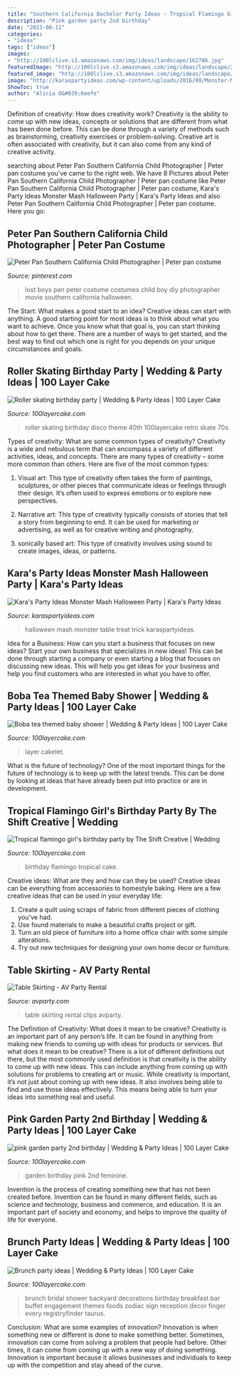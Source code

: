 ```yaml
---
title: "Southern California Bachelor Party Ideas - Tropical Flamingo Girl&#039;s Birthday Party By The Shift Creative"
description: "Pink garden party 2nd birthday"
date: "2023-08-11"
categories:
- "ideas"
tags: ["ideas"]
images:
- "http://100lclive.s3.amazonaws.com/img/ideas/landscape/162786.jpg"
featuredImage: "http://100lclive.s3.amazonaws.com/img/ideas/landscape/204341.jpg"
featured_image: "http://100lclive.s3.amazonaws.com/img/ideas/landscape/204341.jpg"
image: "http://karaspartyideas.com/wp-content/uploads/2016/09/Monster-Mash-Halloween-Party-via-Karas-Party-Ideas-KarasPartyIdeas.com24.jpeg"
ShowToc: true
author: "Alicia O&#039;Keefe"
---
```



Definition of creativity: How does creativity work?
Creativity is the ability to come up with new ideas, concepts or solutions that are different from what has been done before. This can be done through a variety of methods such as brainstorming, creativity exercises or problem-solving. Creative art is often associated with creativity, but it can also come from any kind of creative activity.

	

		
searching about Peter Pan Southern California Child Photographer | Peter pan costume you've came to the right web. We have 8 Pictures about Peter Pan Southern California Child Photographer | Peter pan costume like Peter Pan Southern California Child Photographer | Peter pan costume, Kara&#039;s Party Ideas Monster Mash Halloween Party | Kara&#039;s Party Ideas and also Peter Pan Southern California Child Photographer | Peter pan costume. Here you go:
		
    
## Peter Pan Southern California Child Photographer | Peter Pan Costume

<img loading=lazy src="https://i.pinimg.com/736x/8c/50/79/8c5079876bd61044f743691339bfa3aa--child-photographer-lost-boys.jpg" onerror="this.onerror=null;this.src='https://tse1.mm.bing.net/th?id=OIP.0Wc8yutq0YcEUoybz7G0SQHaLH&amp;pid=15.1';" alt="Peter Pan Southern California Child Photographer | Peter pan costume">

_Source: pinterest.com_

>lost boys pan peter costume costumes child boy diy photographer movie southern california halloween. 

	

The Start: What makes a good start to an idea?
Creative ideas can start with anything. A good starting point for most ideas is to think about what you want to achieve. Once you know what that goal is, you can start thinking about how to get there. There are a number of ways to get started, and the best way to find out which one is right for you depends on your unique circumstances and goals.

    
## Roller Skating Birthday Party | Wedding &amp; Party Ideas | 100 Layer Cake

<img loading=lazy src="http://100lclive.s3.amazonaws.com/img/ideas/landscape/159962.jpg" onerror="this.onerror=null;this.src='https://tse4.mm.bing.net/th?id=OIP.Srh8oDz0WHBAV1hd5mDpDwHaLH&amp;pid=15.1';" alt="Roller skating birthday party | Wedding &amp; Party Ideas | 100 Layer Cake">

_Source: 100layercake.com_

>roller skating birthday disco theme 40th 100layercake retro skate 70s. 

	

Types of creativity: What are some common types of creativity?
Creativity is a wide and nebulous term that can encompass a variety of different activities, ideas, and concepts. There are many types of creativity – some more common than others. Here are five of the most common types:
1. Visual art: This type of creativity often takes the form of paintings, sculptures, or other pieces that communicate ideas or feelings through their design. It’s often used to express emotions or to explore new perspectives.

2. Narrative art: This type of creativity typically consists of stories that tell a story from beginning to end. It can be used for marketing or advertising, as well as for creative writing and photography.

3. sonically based art: This type of creativity involves using sound to create images, ideas, or patterns.

    
## Kara&#039;s Party Ideas Monster Mash Halloween Party | Kara&#039;s Party Ideas

<img loading=lazy src="http://karaspartyideas.com/wp-content/uploads/2016/09/Monster-Mash-Halloween-Party-via-Karas-Party-Ideas-KarasPartyIdeas.com24.jpeg" onerror="this.onerror=null;this.src='https://tse1.mm.bing.net/th?id=OIP.GoskwO5NVVf9nJQgbqBunwHaE8&amp;pid=15.1';" alt="Kara&#039;s Party Ideas Monster Mash Halloween Party | Kara&#039;s Party Ideas">

_Source: karaspartyideas.com_

>halloween mash monster table treat trick karaspartyideas. 

	

Idea for a Business: How can you start a business that focuses on new ideas?
Start your own business that specializes in new ideas! This can be done through starting a company or even starting a blog that focuses on discussing new ideas. This will help you get ideas for your business and help you find customers who are interested in what you have to offer.

    
## Boba Tea Themed Baby Shower | Wedding &amp; Party Ideas | 100 Layer Cake

<img loading=lazy src="http://100lclive.s3.amazonaws.com/img/ideas/landscape/204341.jpg" onerror="this.onerror=null;this.src='https://tse2.mm.bing.net/th?id=OIP.hGVPO6Kn4IqUUuVxvlcHIQHaJ4&amp;pid=15.1';" alt="Boba tea themed baby shower | Wedding &amp; Party Ideas | 100 Layer Cake">

_Source: 100layercake.com_

>layer cakelet. 

	

What is the future of technology?
One of the most important things for the future of technology is to keep up with the latest trends. This can be done by looking at ideas that have already been put into practice or are in development.

    
## Tropical Flamingo Girl&#039;s Birthday Party By The Shift Creative | Wedding

<img loading=lazy src="http://100lclive.s3.amazonaws.com/img/ideas/landscape/162786.jpg" onerror="this.onerror=null;this.src='https://tse1.mm.bing.net/th?id=OIP.ZyNA6H1UN-lshRGqFEk25QHaLH&amp;pid=15.1';" alt="Tropical flamingo girl&#039;s birthday party by The Shift Creative | Wedding">

_Source: 100layercake.com_

>birthday flamingo tropical cake. 

	

Creative ideas: What are they and how can they be used?
Creative ideas can be everything from accessories to homestyle baking. Here are a few creative ideas that can be used in your everyday life: 
1. Create a quilt using scraps of fabric from different pieces of clothing you've had.
2. Use found materials to make a beautiful crafts project or gift.
3. Turn an old piece of furniture into a home office chair with some simple alterations.
4. Try out new techniques for designing your own home decor or furniture.

    
## Table Skirting - AV Party Rental

<img loading=lazy src="https://www.avparty.com/wp-content/uploads/2016/03/Table-Skirting.jpg" onerror="this.onerror=null;this.src='https://tse1.mm.bing.net/th?id=OIP.e4tJBKVpMDg6PxJb4HdndQHaE7&amp;pid=15.1';" alt="Table Skirting - AV Party Rental">

_Source: avparty.com_

>table skirting rental clips avparty. 

	

The Definition of Creativity: What does it mean to be creative?
Creativity is an important part of any person’s life. It can be found in anything from making new friends to coming up with ideas for products or services. But what does it mean to be creative? There is a lot of different definitions out there, but the most commonly used definition is that creativity is the ability to come up with new ideas. This can include anything from coming up with solutions for problems to creating art or music. While creativity is important, it’s not just about coming up with new ideas. It also involves being able to find and use those ideas effectively. This means being able to turn your ideas into something real and useful.

    
## Pink Garden Party 2nd Birthday | Wedding &amp; Party Ideas | 100 Layer Cake

<img loading=lazy src="http://100lclive.s3.amazonaws.com/img/ideas/landscape/165366.jpg" onerror="this.onerror=null;this.src='https://tse4.mm.bing.net/th?id=OIP._T5cDAqPcKtds29Xjz8N-wHaJ8&amp;pid=15.1';" alt="pink garden party 2nd birthday | Wedding &amp; Party Ideas | 100 Layer Cake">

_Source: 100layercake.com_

>garden birthday pink 2nd feminine. 

	

Invention is the process of creating something new that has not been created before. Invention can be found in many different fields, such as science and technology, business and commerce, and education. It is an important part of society and economy, and helps to improve the quality of life for everyone.

    
## Brunch Party Ideas | Wedding &amp; Party Ideas | 100 Layer Cake

<img loading=lazy src="http://100lclive.s3.amazonaws.com/img/ideas/landscape/170254.jpg" onerror="this.onerror=null;this.src='https://tse2.mm.bing.net/th?id=OIP.GGhumZBuMgy4oUu2WF0-gAHaLH&amp;pid=15.1';" alt="Brunch party ideas | Wedding &amp; Party Ideas | 100 Layer Cake">

_Source: 100layercake.com_

>brunch bridal shower backyard decorations birthday breakfast bar buffet engagement themes foods zodiac sign reception decor finger every registryfinder taurus. 

	

Conclusion: What are some examples of innovation?
Innovation is when something new or different is done to make something better. Sometimes, innovation can come from solving a problem that people had before. Other times, it can come from coming up with a new way of doing something. Innovation is important because it allows businesses and individuals to keep up with the competition and stay ahead of the curve.

